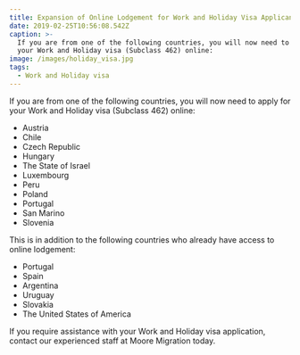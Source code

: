 ```yaml
---
title: Expansion of Online Lodgement for Work and Holiday Visa Applicants
date: 2019-02-25T10:56:08.542Z
caption: >-
  If you are from one of the following countries, you will now need to apply for
  your Work and Holiday visa (Subclass 462) online:
image: /images/holiday_visa.jpg
tags:
  - Work and Holiday visa
---
```

If you are from
one of the following countries, you will now need to apply for your Work and
Holiday visa (Subclass 462) online:

* Austria
* Chile
* Czech
  Republic
* Hungary
* The
  State of Israel
* Luxembourg
* Peru
* Poland
* Portugal
* San
  Marino
* Slovenia

This is in addition to the following countries who already
have access to online lodgement:

* Portugal
* Spain
* Argentina
* Uruguay
* Slovakia
* The
  United States of America

If you require assistance with your Work and Holiday visa
application, contact our experienced staff at Moore Migration today.
